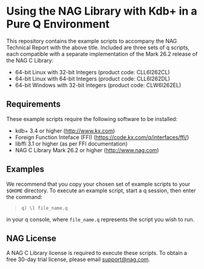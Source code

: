 # Using the NAG Library with Kdb+ in a Pure Q Environment

This repository contains the example scripts to accompany the NAG Technical Report with the above title.  Included are three sets of q scripts, each compatible with a separate implementation of the Mark 26.2 release of the NAG C Library:
*	64-bit Linux with 32-bit Integers (product code: CLL6I262CL)
*	64-bit Linux with 64-bit Integers (product code: CLL6I262DL)
*	64-bit Windows with 32-bit Integers (product code: CLW6I262EL)

## Requirements

These example scripts require the following software to be installed:
* kdb+ 3.4 or higher (http://www.kx.com) 
* Foreign Function Inteface (FFI) (https://code.kx.com/q/interfaces/ffi/) 
* libffi 3.1 or higher (as per FFI documentation)
* NAG C Library Mark 26.2 or higher (http://www.nag.com) 

## Examples

We recommend that you copy your chosen set of example scripts to your `$QHOME` directory.  To execute an example script, start a q session, then enter the command:
> ~~~
> q) \l file_name.q
> ~~~
in your q console, where `file_name.q` represents the script you wish to run.   

## NAG License

A NAG C Library license is required to execute these scripts.  To obtain a free 30-day trial license, please email support@nag.com.
